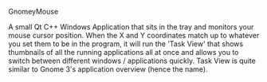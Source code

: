 GnomeyMouse

A small Qt C++ Windows Application that sits in the tray and monitors your mouse cursor position.  When the X and Y coordinates match up to whatever you set them to be in the program, it will run the 'Task View' that shows thumbnails of all the running applications all at once and allows you to switch between different windows / applications quickly.  Task View is quite similar to Gnome 3's application overview (hence the name).
